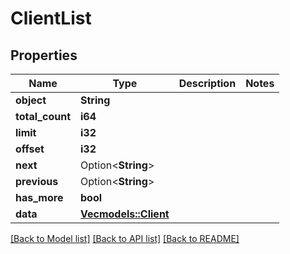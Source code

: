 # ClientList

## Properties

Name | Type | Description | Notes
------------ | ------------- | ------------- | -------------
**object** | **String** |  | 
**total_count** | **i64** |  | 
**limit** | **i32** |  | 
**offset** | **i32** |  | 
**next** | Option<**String**> |  | 
**previous** | Option<**String**> |  | 
**has_more** | **bool** |  | 
**data** | [**Vec<models::Client>**](Client.md) |  | 

[[Back to Model list]](../README.md#documentation-for-models) [[Back to API list]](../README.md#documentation-for-api-endpoints) [[Back to README]](../README.md)


